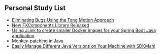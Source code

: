 ## Personal Study List
<!-- BLOG-POST-LIST:START -->
- [Eliminating Bugs Using the Tong Motion Approach](https://foojay.io/today/eliminating-bugs-using-the-tong-motion-approach/)
- [New FXComponents Library Released](https://foojay.io/today/new-fxcomponents-library-released/)
- [Using JLink to create smaller Docker images for your Spring Boot Java application](https://foojay.io/today/using-jlink-to-create-smaller-docker-images-for-your-spring-boot-java-application/)
- [Monkey-patching in Java](https://foojay.io/today/monkey-patching-in-java/)
- [Easily Manage Different Java Versions on Your Machine with SDKMan!](https://foojay.io/today/easily-manage-different-java-versions-on-your-machine-with-sdkman/)
<!-- BLOG-POST-LIST:END -->  
